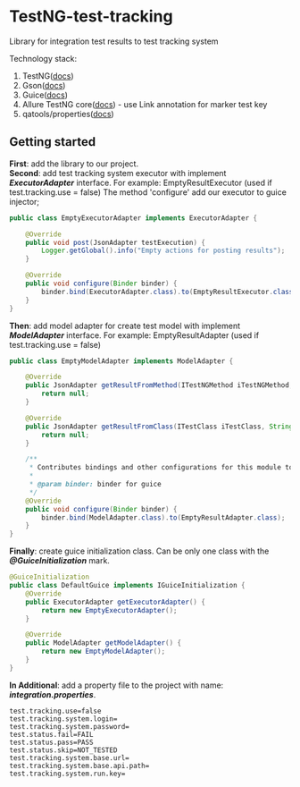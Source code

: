 # TestNG-test-tracking
Library for integration test results to test tracking system

Technology stack:
1. TestNG([docs](https://testng.org/doc/documentation-main.html))
2. Gson([docs](https://sites.google.com/site/gson/gson-user-guide))
3. Guice([docs](https://github.com/google/guice/wiki/GettingStarted))
4. Allure TestNG core([docs](https://docs.qameta.io/allure/)) - use Link annotation for marker test key
5. qatools/properties([docs](https://github.com/qatools/properties))

## Getting started
**First**: add the library to our project. <br>
**Second**: add test tracking system executor with implement _**ExecutorAdapter**_ interface. For example: EmptyResultExecutor (used if test.tracking.use
 = false)
The method 'configure' add our executor to guice injector;
```java
public class EmptyExecutorAdapter implements ExecutorAdapter {

    @Override
    public void post(JsonAdapter testExecution) {
        Logger.getGlobal().info("Empty actions for posting results");
    }

    @Override
    public void configure(Binder binder) {
        binder.bind(ExecutorAdapter.class).to(EmptyResultExecutor.class);
    }
}
```
**Then**: add model adapter for create test model with implement _**ModelAdapter**_ interface. For example: EmptyResultAdapter (used if test.tracking.use
 = false)
```java
public class EmptyModelAdapter implements ModelAdapter {

    @Override
    public JsonAdapter getResultFromMethod(ITestNGMethod iTestNGMethod, String status) {
        return null;
    }

    @Override
    public JsonAdapter getResultFromClass(ITestClass iTestClass, String status) {
        return null;
    }

    /**
     * Contributes bindings and other configurations for this module to {@code binder}.
     *
     * @param binder: binder for guice
     */
    @Override
    public void configure(Binder binder) {
        binder.bind(ModelAdapter.class).to(EmptyResultAdapter.class);
    }
}
```
**Finally**: create guice initialization class. Can be only one class with the _**@GuiceInitialization**_ mark.
```java
@GuiceInitialization
public class DefaultGuice implements IGuiceInitialization {
    @Override
    public ExecutorAdapter getExecutorAdapter() {
        return new EmptyExecutorAdapter();
    }

    @Override
    public ModelAdapter getModelAdapter() {
        return new EmptyModelAdapter();
    }
}
```
**In Additional**: add a property file to the project with name: _**integration.properties**_.
```properties 
test.tracking.use=false
test.tracking.system.login=
test.tracking.system.password=
test.status.fail=FAIL
test.status.pass=PASS
test.status.skip=NOT_TESTED
test.tracking.system.base.url=
test.tracking.system.base.api.path=
test.tracking.system.run.key=
 ```